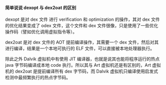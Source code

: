 #### 简单说说 dexopt 与 dex2oat 的区别

dexopt 是对 dex 文件 进行 verification 和 optimization 的操作，其对 dex 文件的优化结果变成了 odex 文件，这个文件和 dex 文件很像，只是使用了一些优化操作码（譬如优化调用虚拟指令等）。

dex2oat 是对 dex 文件的 AOT 提前编译操作，其需要一个 dex 文件，然后对其进行编译，结果是一个本地可执行的 ELF 文件，可以直接被本地处理器执行。

除此之外 Dalvik 虚拟机中有使用 JIT 编译器，也就是说其也能将程序运行的热点 java 字节码编译成本地 code 执行。所以其与 Art 虚拟机还是有区别的，Art 虚拟机的 dex2oat 是提前编译所有 dex 字节码，而 Dalvik 虚拟机只编译使用启发式检测中最频繁执行的热点字节码。

